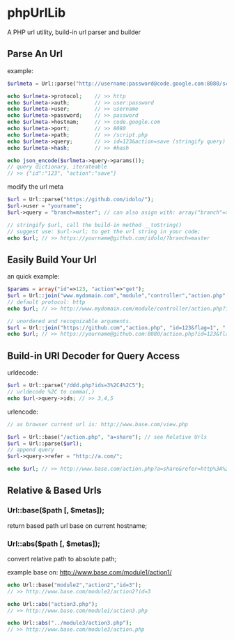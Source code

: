 phpUrlLib
=========

A PHP url utility, build-in url parser and  builder

Parse An Url
-------
example:
```php
$urlmeta = Url::parse("http://username:password@code.google.com:8080/script.php?id=123&action=save#hash");

echo $urlmeta->protocol;	// >> http
echo $urlmeta->auth;		// >> user:password
echo $urlmeta->user;		// >> username
echo $urlmeta->password;	// >> password
echo $urlmeta->hostnam;		// >> code.google.com
echo $urlmeta->port;		// >> 8080
echo $urlmeta->path;		// >> /script.php
echo $urlmeta->query;		// >> id=123&action=save (stringify query)
echo $urlmeta->hash;		// >> #hash

echo json_encode($urlmeta->query->params());
// query dictionary, iterateable
// >> {"id":"123", "action":"save"}

```

modify the url meta
```php
$url = Url::parse("https://github.com/idolo/");
$url->user = "yourname";
$url->query = "branch=master"; // can also asign with: array("branch"=>"master");

// stringify $url, call the build-in method __toString()
// suggest use: $url->url; to get the url string in your code;
echo $url; // >> https://yourname@github.com/idolo/?branch=master

```


Easily Build Your Url
--------
an quick example:
```php
$params = array("id"=>123, "action"=>"get");
$url = Url::join("www.mydomain.com","module","controller","action.php", $params );
// default protocol: http
echo $url; // >> http://www.mydomain.com/module/controller/action.php?id=123&action=get

// unordered and recognizable arguments.
$url = Url::join("https://github.com","action.php", "id=123&flag=1", ":8080", "@yourname", "more=true");
echo $url; // >> https://yourname@github.com:8080/action.php?id=123&flag=1&more=true

```

Build-in URI Decoder for Query Access
--------
urldecode:
```php
$url = Url::parse("/ddd.php?ids=3%2C4%2C5");
// urldecode %2C to comma(,) 
echo $url->query->ids; // >> 3,4,5  

```
urlencode:
```php
// as browser current url is: http://www.base.com/view.php

$url = Url::base("/action.php", "a=share"); // see Relative Urls
$url = Url::parse($url);
// append query
$url->query->refer = "http://a.com/";

echo $url; // >> http://www.base.com/action.php?a=share&refer=http%3A%2F%2Fa.com%2F

```

Relative & Based Urls
--------
### Url::base($path [, $metas]); 
return based path url base on current hostname;
### Url::abs($path [, $metas]);
convert relative path to absolute path;

example base on: http://www.base.com/module1/action1/ 
```php
echo Url::base("module2","action2","id=3"); 
// >> http://www.base.com/module2/action2?id=3

echo Url::abs("action3.php");
// >> http://www.base.com/module1/action3.php

echo Url::abs("../module3/action3.php");
// >> http://www.base.com/module3/action.php

```



